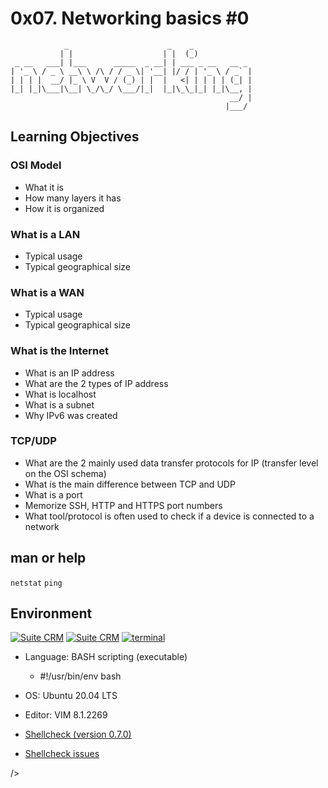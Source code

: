 # 0x07. Networking basics #0

```
            _                      _    _
           | |                    | |  (_)
 _ __   ___| |___      _____  _ __| | ___ _ __   __ _
| '_ \ / _ \ __\ \ /\ / / _ \| '__| |/ / | '_ \ / _` |
| | | |  __/ |_ \ V  V / (_) | |  |   <| | | | | (_| |
|_| |_|\___|\__| \_/\_/ \___/|_|  |_|\_\_|_| |_|\__, |
                                                 __/ |
                                                |___/
```

## Learning Objectives
### OSI Model

- What it is
- How many layers it has
- How it is organized

### What is a LAN

- Typical usage
- Typical geographical size

### What is a WAN

- Typical usage
- Typical geographical size

### What is the Internet

- What is an IP address
- What are the 2 types of IP address
- What is localhost
- What is a subnet
- Why IPv6 was created

### TCP/UDP

- What are the 2 mainly used data transfer protocols for IP (transfer level on the OSI schema)
- What is the main difference between TCP and UDP
- What is a port
- Memorize SSH, HTTP and HTTPS port numbers
- What tool/protocol is often used to check if a device is connected to a network

## man or help

```netstat```
```ping```

## Environment

<div>
<!-- ubuntu -->
<a href="https://ubuntu.com/" target="_blank"> <img height="" src="https://img.shields.io/static/v1?label=&message=Ubuntu&color=E95420&logo=Ubuntu&logoColor=E95420&labelColor=2F333A" alt="Suite CRM"></a>
<!-- vim -->
<a href="https://www.vim.org/" target="_blank"> <img height="" src="https://img.shields.io/static/v1?label=&message=Vim&color=019733&logo=Vim&logoColor=019733&labelColor=2F333A" alt="Suite CRM"></a>
<!-- bash -->
  <a href="https://www.gnu.org/software/bash/" target="_blank"> <img height="" src="https://img.shields.io/static/v1?label=&message=GNU%20Bash&color=4EAA25&logo=GNU%20Bash&logoColor=4EAA25&labelColor=2F333A" alt="terminal"></a>
</div>

- Language: BASH scripting (executable)
  - #!/usr/bin/env bash

- OS: Ubuntu 20.04 LTS

- Editor: VIM 8.1.2269

- [Shellcheck (version 0.7.0)](https://github.com/koalaman/shellcheck#installing)

- [Shellcheck issues](https://github.com/koalaman/shellcheck/wiki/SC2034)

/> </a>


